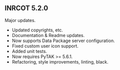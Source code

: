 INRCOT 5.2.0
------------
Major updates.
- Updated copyrights, etc.
- Documentation & Readme updates.
- Now supports Data Package server configuration.
- Fixed custom user icon support.
- Added unit tests.
- Now requires PyTAK >= 5.6.1.
- Refactoring, style improvements, linting, black.
